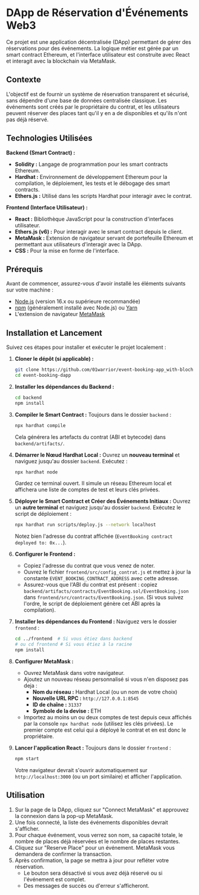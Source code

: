 # DApp de Réservation d'Événements Web3

Ce projet est une application décentralisée (DApp) permettant de gérer des réservations pour des événements. La logique métier est gérée par un smart contract Ethereum, et l'interface utilisateur est construite avec React et interagit avec la blockchain via MetaMask.

## Contexte

L'objectif est de fournir un système de réservation transparent et sécurisé, sans dépendre d'une base de données centralisée classique. Les événements sont créés par le propriétaire du contrat, et les utilisateurs peuvent réserver des places tant qu'il y en a de disponibles et qu'ils n'ont pas déjà réservé.

## Technologies Utilisées

**Backend (Smart Contract) :**
*   **Solidity :** Langage de programmation pour les smart contracts Ethereum.
*   **Hardhat :** Environnement de développement Ethereum pour la compilation, le déploiement, les tests et le débogage des smart contracts.
*   **Ethers.js :** Utilisé dans les scripts Hardhat pour interagir avec le contrat.

**Frontend (Interface Utilisateur) :**
*   **React :** Bibliothèque JavaScript pour la construction d'interfaces utilisateur.
*   **Ethers.js (v6) :** Pour interagir avec le smart contract depuis le client.
*   **MetaMask :** Extension de navigateur servant de portefeuille Ethereum et permettant aux utilisateurs d'interagir avec la DApp.
*   **CSS :** Pour la mise en forme de l'interface.

## Prérequis

Avant de commencer, assurez-vous d'avoir installé les éléments suivants sur votre machine :

*   [Node.js](https://nodejs.org/) (version 16.x ou supérieure recommandée)
*   [npm](https://www.npmjs.com/) (généralement installé avec Node.js) ou [Yarn](https://yarnpkg.com/)
*   L'extension de navigateur [MetaMask](https://metamask.io/)

## Installation et Lancement

Suivez ces étapes pour installer et exécuter le projet localement :

1.  **Cloner le dépôt (si applicable) :**
    ```bash
    git clone https://github.com/01warrior/event-booking-app_with-blochain
    cd event-booking-dapp
    ```

2.  **Installer les dépendances du Backend :**
    ```bash
    cd backend
    npm install
    ```

3.  **Compiler le Smart Contract :**
    Toujours dans le dossier `backend` :
    ```bash
    npx hardhat compile
    ```
    Cela générera les artefacts du contrat (ABI et bytecode) dans `backend/artifacts/`.

4.  **Démarrer le Nœud Hardhat Local :**
    Ouvrez un **nouveau terminal** et naviguez jusqu'au dossier `backend`. Exécutez :
    ```bash
    npx hardhat node
    ```
    Gardez ce terminal ouvert. Il simule un réseau Ethereum local et affichera une liste de comptes de test et leurs clés privées.

5.  **Déployer le Smart Contract et Créer des Événements Initiaux :**
    Ouvrez un **autre terminal** et naviguez jusqu'au dossier `backend`. Exécutez le script de déploiement :
    ```bash
    npx hardhat run scripts/deploy.js --network localhost
    ```
    Notez bien l'adresse du contrat affichée (`EventBooking contract deployed to: 0x...`).

6.  **Configurer le Frontend :**
    *   Copiez l'adresse du contrat que vous venez de noter.
    *   Ouvrez le fichier `frontend/src/config_contrat.js` et mettez à jour la constante `EVENT_BOOKING_CONTRACT_ADDRESS` avec cette adresse.
    *   Assurez-vous que l'ABI du contrat est présent : copiez `backend/artifacts/contracts/EventBooking.sol/EventBooking.json` dans `frontend/src/contracts/EventBooking.json`. (Si vous suivez l'ordre, le script de déploiement génère cet ABI après la compilation).

7.  **Installer les dépendances du Frontend :**
    Naviguez vers le dossier `frontend` :
    ```bash
    cd ../frontend  # Si vous étiez dans backend
    # ou cd frontend # Si vous étiez à la racine
    npm install
    ```

8.  **Configurer MetaMask :**
    *   Ouvrez MetaMask dans votre navigateur.
    *   Ajoutez un nouveau réseau personnalisé si vous n'en disposez pas deja :
        *   **Nom du réseau :** Hardhat Local (ou un nom de votre choix)
        *   **Nouvelle URL RPC :** `http://127.0.0.1:8545`
        *   **ID de chaîne :** `31337`
        *   **Symbole de la devise :** ETH
    *   Importez au moins un ou deux comptes de test depuis ceux affichés par la console `npx hardhat node` (utilisez les clés privées). Le premier compte est celui qui a déployé le contrat et en est donc le propriétaire.

9.  **Lancer l'application React :**
    Toujours dans le dossier `frontend` :
    ```bash
    npm start
    ```
    Votre navigateur devrait s'ouvrir automatiquement sur `http://localhost:3000` (ou un port similaire) et afficher l'application.

## Utilisation

1.  Sur la page de la DApp, cliquez sur "Connect MetaMask" et approuvez la connexion dans la pop-up MetaMask.
2.  Une fois connecté, la liste des événements disponibles devrait s'afficher.
3.  Pour chaque événement, vous verrez son nom, sa capacité totale, le nombre de places déjà réservées et le nombre de places restantes.
4.  Cliquez sur "Reserve Place" pour un événement. MetaMask vous demandera de confirmer la transaction.
5.  Après confirmation, la page se mettra à jour pour refléter votre réservation.
    *   Le bouton sera désactivé si vous avez déjà réservé ou si l'événement est complet.
    *   Des messages de succès ou d'erreur s'afficheront.